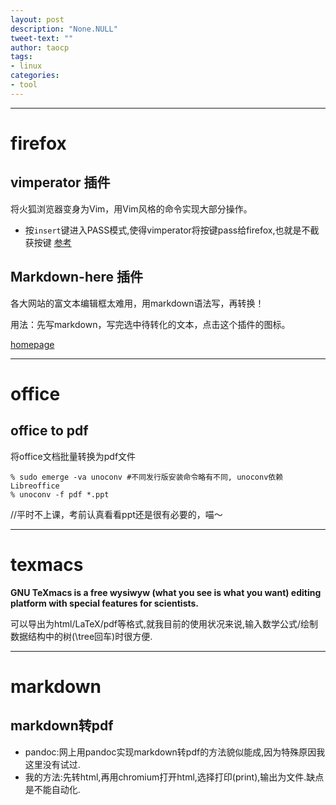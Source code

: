 ```yaml
---
layout: post
description: "None.NULL"
tweet-text: ""
author: taocp
tags:
- linux
categories:
- tool
---
```


---
# firefox

## vimperator 插件

将火狐浏览器变身为Vim，用Vim风格的命令实现大部分操作。

  * 按`insert`键进入PASS模式,使得vimperator将按键pass给firefox,也就是不截获按键 [参考](http://blog.log4d.com/2011/07/vimperator-pass-through/)

## Markdown-here 插件

各大网站的富文本编辑框太难用，用markdown语法写，再转换！

用法：先写markdown，写完选中待转化的文本，点击这个插件的图标。

[homepage](http://markdown-here.com)

<!--
## don't track me google

1. install firefox add-on : greasemonkey
2. install [don't track me google](http://userscripts-mirror.org/scripts/show/121923.html)

保护隐私；
启用这个插件后google出来的结果链接可以直接copy，不会有重定向信息，很方便。
不知道这样是否违反了google的服务条款，所以把它放在注释里。这样就没人能看到了。
-->

---
# office
## office to pdf

将office文档批量转换为pdf文件

    % sudo emerge -va unoconv #不同发行版安装命令略有不同, unoconv依赖Libreoffice
    % unoconv -f pdf *.ppt
//平时不上课，考前认真看看ppt还是很有必要的，喵～

---
# texmacs
**GNU TeXmacs is a free wysiwyw (what you see is what you want) editing platform with special features for scientists.**

可以导出为html/LaTeX/pdf等格式,就我目前的使用状况来说,输入数学公式/绘制数据结构中的树(\tree回车)时很方便.


---
# markdown
## markdown转pdf
- pandoc:网上用pandoc实现markdown转pdf的方法貌似能成,因为特殊原因我这里没有试过.
- 我的方法:先转html,再用chromium打开html,选择打印(print),输出为文件.缺点是不能自动化.
